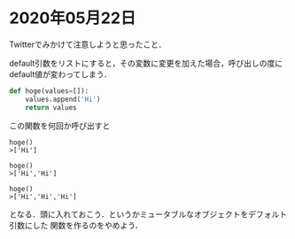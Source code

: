 # 2020年05月22日 


Twitterでみかけて注意しようと思ったこと．


default引数をリストにすると，その変数に変更を加えた場合，呼び出しの度にdefault値が変わってしまう．


```python
def hoge(values=[]):
    values.append('Hi')
    return values
```


この関数を何回か呼び出すと


```
hoge()
>['Hi']

hoge()
>['Hi','Hi']

hoge()
>['Hi','Hi','Hi']
```

となる．頭に入れておこう．というかミュータブルなオブジェクトをデフォルト引数にした
関数を作るのをやめよう．